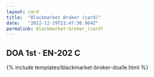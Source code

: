 ```yaml
---
layout: card
title:  "Blackmarket Broker (card)"
date:   "2022-12-29T21:47:36.964Z"
permalink: blackmarket-broker_(card)
---
```


## DOA 1st &middot; EN-202 C

{% include templates/blackmarket-broker-doa1e.html %}
